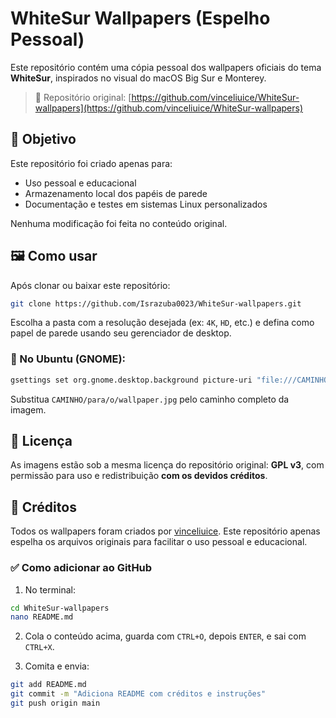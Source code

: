 
# WhiteSur Wallpapers (Espelho Pessoal)

Este repositório contém uma cópia pessoal dos wallpapers oficiais do tema **WhiteSur**, inspirados no visual do macOS Big Sur e Monterey.

> 🔗 Repositório original: [https://github.com/vinceliuice/WhiteSur-wallpapers](https://github.com/vinceliuice/WhiteSur-wallpapers)

## 📌 Objetivo

Este repositório foi criado apenas para:
- Uso pessoal e educacional
- Armazenamento local dos papéis de parede
- Documentação e testes em sistemas Linux personalizados

Nenhuma modificação foi feita no conteúdo original.

## 🖼️ Como usar

Após clonar ou baixar este repositório:

```bash
git clone https://github.com/Israzuba0023/WhiteSur-wallpapers.git
````

Escolha a pasta com a resolução desejada (ex: `4K`, `HD`, etc.) e defina como papel de parede usando seu gerenciador de desktop.

### 🐧 No Ubuntu (GNOME):

```bash
gsettings set org.gnome.desktop.background picture-uri "file:///CAMINHO/para/o/wallpaper.jpg"
```

Substitua `CAMINHO/para/o/wallpaper.jpg` pelo caminho completo da imagem.

## 📄 Licença

As imagens estão sob a mesma licença do repositório original: **GPL v3**, com permissão para uso e redistribuição **com os devidos créditos**.

## 🙏 Créditos

Todos os wallpapers foram criados por [vinceliuice](https://github.com/vinceliuice).
Este repositório apenas espelha os arquivos originais para facilitar o uso pessoal e educacional.


### ✅ Como adicionar ao GitHub

1. No terminal:

```bash
cd WhiteSur-wallpapers
nano README.md
````

2. Cola o conteúdo acima, guarda com `CTRL+O`, depois `ENTER`, e sai com `CTRL+X`.

3. Comita e envia:

```bash
git add README.md
git commit -m "Adiciona README com créditos e instruções"
git push origin main
```
